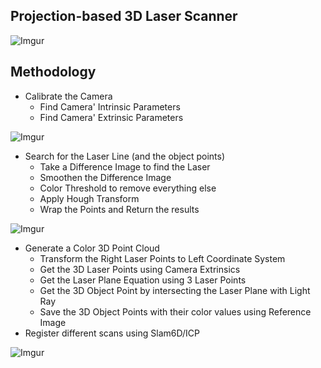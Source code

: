 Projection-based 3D Laser Scanner
---------------------------------

![Imgur](http://i.imgur.com/Hw5JM.png)

Methodology
-----------

* Calibrate the Camera
	* Find Camera' Intrinsic Parameters
    * Find Camera' Extrinsic Parameters 

![Imgur](http://i.imgur.com/T4jhZ.png)


* Search for the Laser Line (and the object points)
    * Take a Difference Image to find the Laser
    * Smoothen the Difference Image
    * Color Threshold to remove everything else
    * Apply Hough Transform
    * Wrap the Points and Return the results

![Imgur](http://i.imgur.com/Pv7f3.png)


* Generate a Color 3D Point Cloud
    * Transform the Right Laser Points to Left Coordinate System
    * Get the 3D Laser Points using Camera Extrinsics
    * Get the Laser Plane Equation using 3 Laser Points
    * Get the 3D Object Point by intersecting the Laser Plane with Light Ray
    * Save the 3D Object Points with their color values using Reference Image
* Register different scans using Slam6D/ICP

![Imgur](http://i.imgur.com/obTwO.png)


